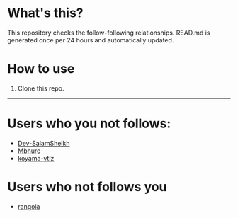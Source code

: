 # What's this?
This repository checks the follow-following relationships.
READ.md is generated once per 24 hours and automatically updated.
# How to use
1. Clone this repo.
 
 --- 
 
 # Users who you not follows: 
  
- [Dev-SalamSheikh](https://github.com/Dev-SalamSheikh/) 
- [Mbhure](https://github.com/Mbhure/) 
- [koyama-vtlz](https://github.com/koyama-vtlz/) 
# Users who not follows you 
  
- [rangola](https://github.com/rangola/) 
 
